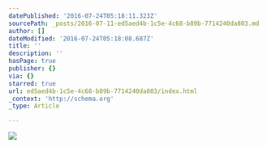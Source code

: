 ```yaml
---
datePublished: '2016-07-24T05:18:11.323Z'
sourcePath: _posts/2016-07-11-ed5aed4b-1c5e-4c68-b89b-7714240da803.md
author: []
dateModified: '2016-07-24T05:18:08.687Z'
title: ''
description: ''
hasPage: true
publisher: {}
via: {}
starred: true
url: ed5aed4b-1c5e-4c68-b89b-7714240da803/index.html
_context: 'http://schema.org'
_type: Article

---
```

![](https://the-grid-user-content.s3-us-west-2.amazonaws.com/82f92a4f-c9c0-4d35-aede-a4bcb7e1e714.png)